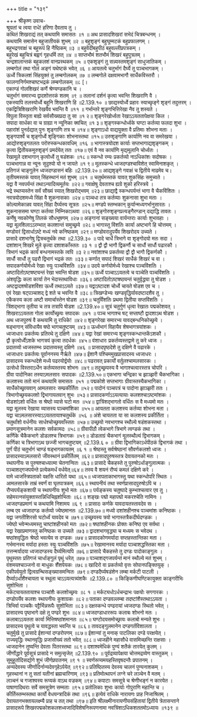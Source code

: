 +++
title = "१३९"

+++
श्रीकृष्ण उवाच-  
श्रूयतां च त्वया राधे! हरिणा दैवताय तु ।  
कथितं शिखराद्यं तत् कथयामि समासतः ॥१ ॥
अथ प्रासादशिखरां सभेदं चित्रबन्धनम् ।  
कथयामि समासेन बहुजातीयकं शुभम् ॥२ ॥
बहुशृङ्गं बहुघूम्मटकं बहुप्रफालणम् ।  
बहुभद्रगवाक्षं च बहुरूपं हि नैष्ठिकम् ॥३ ॥
बहुवेदीबहुपीठं बहुवल्लीप्रपत्रकम् ।  
बहुरेखं बहुचित्रं बह्वगं गृहधर्मि तत् ॥४ ॥
साप्तभौमं शतभौमं शिखरं बहुपुत्रलम् ।  
चन्द्रशालान्तकं बहुकलशं वानप्रस्थकम् ॥५ ॥
एकशृङ्गं तु सन्न्यस्तमशृङ्गं साधुजातिकम् ।  
लम्बगोलं तथा गोलं अङ्गं यथेष्टकं भवेत् ॥६ ॥
आयतत्वे चतुर्भागं दैर्घ्ये तु पञ्चभागकम् ।  
ऊर्ध्वे त्रिकलशं सिंहयुक्तं तु लम्बगोलकम् ॥७ ॥
लम्बगोले दक्षवामभागौ सार्धैकविस्तरौ ।  
फालनानिर्गमश्चाष्टभद्रकं लम्बगोलकम् ॥८ \[।  
एकाण्डं गोलशिखरं कर्णे श्रेण्यण्डकानि च ।  
चतुर्भागं समारभ्य द्वादशोत्तरकं शतम् ॥९ ॥
तलानां दर्शनं कृत्वा भवन्ति शिखराणि वै ।  
एकस्यापि तलस्योर्ध्वे बहूनि शिखराणि हि ॥2.139.१० ॥
छाद्यस्योर्ध्वे प्रहारः स्याच्छृङ्गे शृङ्गं तदुत्तरम् ।  
एकद्वित्रिशिखराणि रेखयैव भवन्ति वै ॥११ ॥
गर्भान्तरे शृङ्गभित्तिरेखा नैव तु शस्यते ।  
विपुला विस्तृता बाह्ये सर्वसौख्यप्रदा तु सा ॥१ २॥
शृङ्गरेखोर्ध्वता रेखाऽऽयततापेक्षया किल ।  
सपादा सार्धका वा च ग्राह्या न न्यूनिका क्वचित् ॥१ ३॥
शृङ्गस्कन्धोर्ध्वके घण्टा कर्तव्या फलदा शुभा ।  
पहारांशं पुनर्दद्यात् पुनः शृङ्गाणि तत्र च ॥१४॥
शृङ्गाऽधो वाद्ययुक्ता वै प्रतिमाः शोभना मताः ।  
शृङ्गपार्श्वे च शृङ्गोर्ध्वे शृङ्गिकाः शोभनास्तथा ॥१५॥
उरुशृङ्गाणि कार्याणि नव वा समरेखया ।  
आद्योरुशृङ्गतलतः परोरुस्कन्धकावधिम् ॥१६ ॥
भागास्त्रयोदश कार्याः सप्तभागाद्यशृङ्गकम् ।  
कृत्वा द्वितीयकमुरुशृङ्गं प्रमर्दयेत् ततः ॥१७॥
एवं वै नव कार्याणि मृद्यमूलानि चोर्ध्वतः ।  
रेखामूले दशभागान् कृत्वोर्ध्वे तु षडंशकः ॥१८॥
स्कन्धो रम्यः प्रकर्तव्यो नाऽधिकांशः सदोषकः ।  
पञ्चभागान्न वा न्यूनः सुदृश्यो यो न जायते ॥१ ९॥
मूलस्कन्धे ध्वजदण्डश्चाविशेत् स्वामिनाशकृत् ।  
प्रतिगजं चाङ्गुलेन ध्वजदण्डासनं बहिः ॥2.139.२०॥
आद्यशृङ्गे गवाक्षं च द्वितीये माढमेव च।  
तृतीयमस्तकं यावत् सिंहस्थानं मतं शुभम् ॥२१ ॥
चतुर्थमस्तकं यावत् शुकसिंहः समुच्यते ।  
यद्वा वै नवपर्यन्तं तथाऽन्यादिव्यमूर्तयः ॥२२॥
गवाक्षेषु देवताश्च ह्यग्रे शुको हरिस्त्रये ।  
भद्रे स्थाप्यस्तेन सर्वं सौख्यं स्यात् शिखरोद्भवम् ॥२३॥
छाद्याद्वै स्कन्धपर्यन्तं भागा वै चैकविंशितः ।  
नवत्रयोदशमध्ये सिंहा वै शुकनासकाः ॥२४॥
पञ्चधा तत्र कर्तव्याः शुकनासा शुभा मताः ।  
कोल्यामेकान्नव यावत् सिंहा दैर्घ्यस्य सूत्रतः ॥२५॥
मण्डपे स्तम्भकान् कुर्यान्मध्यगर्भानुसारतः ।  
शुकनाससमा घण्टा कर्तव्या निम्निकाऽथवा ॥२६॥
शृङ्गोरुशृङ्गप्रत्यङ्गैरण्डान् दद्याद्धि तावतः ।  
कर्णेषु नवकोणेषु तिलकं सौधभूषणम् ॥२७॥
अङ्गानां सङ्ख्यया वार्यन्तराः कार्याः शुभावहाः ।  
यद्वा मूलशिलाऽऽरम्भात् कलशान्तं समुच्छ्रये ॥२८॥
भागास्तु विंशतिः कार्या अष्टभागे हि चोत्तमम् ।  
मण्डोवरं द्विसार्धाऽष्टे मध्यं नवे कनिष्ठकम् ॥२९॥
मण्डोवरादुपर्येव शिखरोदय उच्यते ।  
प्रासादे दशभागेषु द्वित्रचतुर्थके तथा ॥2.139.३० ॥
पादे चार्धे त्रिभागे वा शृङ्गोदयो मतः सदा ।  
दशांशान् शिखरे मूले कृत्वा दशाशकाँस्ततः ॥३ १ ॥
द्वौ द्वौ भागौ द्विकर्णौ च सार्धौ सार्धौ पढारकौ ।  
त्रिभागं भद्रकं कार्यं बन्धनामस्तके त्वपि ॥३ २॥
नवांशाश्च प्रकर्तव्या द्वौ द्वौ भागौ द्विकर्णकौ ।  
सार्धौ सार्धौ तु पढरौ द्विभागं भद्रकं ततः ॥३३॥
कर्णात् सपादं शिखरं सार्धैकं शिखरं च वा ।  
सपादकर्णयोर्मध्ये रेखाः स्युः पञ्चविंशतिः ॥३४॥
उदये कर्णयोर्मध्ये रेखाश्च पञ्चविंशतिः ।  
अष्टादितोऽष्टषष्ट्यन्तं रेखा भवन्ति षोडश ॥३५॥
ऊर्ध्वे पञ्चाऽऽयतत्वे च पञ्चेति पञ्चविंशतिः ।  
अंशवृद्धिः कला कार्या तेन भेदास्तथाविधाः ॥३६॥
अष्टादितोऽष्टषष्ठ्यन्तं चतुर्वृद्ध्या तु षोडश ।  
अष्टद्वादशषोडशविंशा ऊर्ध्वे तथाऽऽयते ॥३७॥
यद्वाऽष्टादश चोर्ध्वे चायते षोडश एव च ।  
एवं रेखाः षट्पञ्चाशद् द्वे शते च भवन्ति वै ॥३८॥
त्रिखण्डेभ्यः खण्डवृद्धिर्यावदष्टादशैव तु ।  
एकैकस्य कला अष्टौ समार्चास्तेन षोडश ॥३९॥
चतुर्विंशतिः प्रथमा द्वितीया सप्तविंशतिः ।  
त्रिंशद्भागा तृतीया च तत्र तत्रापि षोडश ॥2.139.४०॥
सूत्रं चतुर्गुणं धृत्वा रेखातः पद्मकोशवत् ।  
शिखराऽऽयतता गोला कार्योच्छ्रयः सपादकः ॥४१ ॥
पञ्च भागाश्च षट् सप्ताष्टौ द्वादशाऽथ षोडश ।  
अथ ध्वजपुरुषं वै कथयामि तु राधिके! ॥४२॥
शृङ्गरेखा समारभ्य यावद्बन्धनिकोच्छ्रये ।  
षड्भागान् संविधायैव षष्ठे भागचतुष्टयम् ॥४३॥
ऊर्ध्वभागं विहायैव शेषभागत्रयांशकः ।  
ध्वजाधारः प्रकर्तव्यः प्रतिरथे तु दक्षिणे ॥४४॥
यद्वा रेखां समारभ्य शृङ्गस्कन्धान्तकेंऽशकौ ।  
द्वौ कृत्वोर्ध्वेंऽशके भागत्रयं कृत्वा तदर्धकः ॥४५॥
वंशाधारः प्रकर्तव्यस्तद्वामे तु करे ध्वजः ।  
प्रदातव्यो ध्वजस्तम्भः प्रदातव्यस्तु दक्षिणे ॥४६ ॥
प्रासादपृष्ठदेशे तु दक्षिणे वै पढारके ।  
ध्वजाधारः प्रकर्तव्यः पूर्वाननस्य नैर्ऋते ॥४७॥
ईशानै पश्चिममुखप्रासादस्य ध्वजाधरः ।  
प्रासादस्य स्कन्धदेशे मध्ये पढरयोर्द्वयोः ॥४८॥
पढरावत् प्रकार्यो वर्तुलश्चामलसारकः ।  
उत्सेधो विस्तराऽर्धेन कर्तव्यस्तस्य शोभनः ॥४९॥
तदुच्छ्रयस्य वै भागाश्चत्वारस्तत्र चोपरि ।  
ग्रीवा पादोनिका तस्याऽमलसारः सपादकः ॥2.139.५०॥
एकभागा चन्द्रिका च झाञ्झरी चैकभागिका ।  
कलशस्य ततो मानं कथयामि समासतः ॥५१ ॥
पद्मकोशे सप्तभागाः ग्रीवास्तस्यैकभागिका ।  
सार्धैकोच्छ्रायवान् आमलसारः सम्प्रकीर्तितः ॥५२॥
पादोनं पञ्चपत्रं च पादोना झाञ्झरी ततः ।  
त्रिभागोच्छ्रयकलशो द्विभागायतवान् शुभः ॥५३॥
प्रासादकर्णाऽऽयत्यायाः कलशश्चाऽष्टमांशकः ।  
षोडशांऽशो वर्धितः स श्रेष्ठो व्यासे घटो मतः ॥५४॥
द्वात्रिंशद्भागतो वर्धितः स वै मध्यमो मतः ।  
यद्वा मूलस्य रेखाया व्यासस्य पञ्चमांशिका ॥५५॥
आयतता कलशस्य कर्तव्या शोभना मता ।  
यद्वा चाऽमलसारस्याऽऽयततायाश्चतुर्थके ॥५६ ॥
अंशे चायतता या सा कलशस्य प्रकीर्तिता ।  
चतुर्थांशो वर्धनीयः सार्धश्चोच्छ्रयवाँस्ततः ॥५७॥
उच्छ्रयो नवभागश्च स्थौल्ये षडंशकस्तथा ।  
प्रमाणसूत्रमानेन कलशः सर्वकामदः ॥५८॥
ग्रीवापीठौ त्वेकभागे त्रिभागे त्वण्डकं तथा ।  
कर्णिके चैकैकभागे डोडलश्च त्रिभागकः ॥५९॥
डोडलाग्रं चैकभागं मूलस्थौल्यं द्विभागकम् ।  
कर्णिका च त्रिभागाऽथ छज्जी भागचतुष्टयम् ॥2.139.६ ० ॥
ग्रीवा द्विभागिकाऽर्धपीठकं द्विभागकं तथा ।  
पूर्णं पीठं चतुर्भागं चाण्डं षड्भागकायतम् ॥६ १ ॥
श्रेष्ठस्तु सर्वश्रेष्ठानां सौवर्णकलशो ध्वजः ।  
प्रासादस्याऽमलसारो जीवस्थानं प्रकीर्तितम् ॥६२॥
प्रासादपुरुषस्तत्र देवायतनको मतः ।  
स्थापनीयः स पुरुषश्चाध्यात्मा चेतनान्वितः ॥६३॥
प्रासादे चैकहस्ते तु पुरुषोऽर्धाङ्गुलात्मकः ।  
पञ्चाशद्गजपर्यन्ते प्रत्येकमर्धं वर्धयेत्॥६४॥
तस्य वै शयनं रौप्यं कमलं दक्षिणे करे ।  
वामे ध्वजस्त्रिपताको वक्षसि धारितो यथा ॥६५॥
ध्वजापताकाभागस्तु यथा स्कन्धोपरि स्थितः ।  
आमलसारके ताम्रं स्वर्णं वा घृतपात्रकम् ॥६६॥
स्थापनीयं तथा स्वर्णप्रासादपुरुषोऽपि च ।  
रौप्यपर्यङ्कशायी च स्थापनीयः शुभो मतः ॥६७॥
पर्यङ्कस्य चतुष्पादे कुम्भाश्चत्वार एव तु ।  
सहेमरत्नसंयुक्तास्तन्निधिचिह्नशोभिताः ॥६८॥
शङ्खः पद्मो महापद्मो मकरश्चेति नामिनः ।  
ध्वजदण्डप्रमाणं च कथयामि निशामय ॥६ ९ ॥
प्रासादः कर्णके यावदायतस्तावदेव सः ।  
लम्ब एव ध्वजादण्डः कर्तव्यो ज्येष्ठमानतः ॥2.139.७०॥
मध्यो दशांशहीनश्च पञ्चमांशः कनिष्ठकः ।  
यद्वा जगतीशिरसो घटोर्ध्वं यावदेव च ॥७१॥
उच्छ्रयस्य त्रयो भागास्तत्रैकदीर्घदण्डकः ।  
ज्येष्ठो भवेन्मध्यमस्तु चाष्टांशहीनको मतः ॥७२॥
षष्ठांशहीनकः प्रोक्तः कनिष्ठ एव सर्वथा ।  
यद्वा रेखाप्रमाणस्तु कनिष्ठकः स उच्यते ॥७३॥
द्वादशभागवृद्ध्या च मध्यमः स भवेदथ ।  
षष्ठांशवृद्धितः श्रेष्ठो भवत्येव स दण्डकः ॥७४॥
प्रासादकोणमर्यादा सप्तहस्तान्तिका मता ।  
गर्भमानस्य मर्यादा हस्ताः स्युः पञ्चविंशतिः ॥७५॥
रेखामानस्य मर्यादा पञ्चाशद्धस्तिका मता ।  
तत्तन्मर्यादया ध्वजादण्डस्य दैर्घ्यमित्यपि ॥७६॥
प्रासादे चैकहस्ते तु दण्डः पादोकाङ्गुलः ।  
पृथुस्ततः प्रतिगजं चार्धाङ्गुलं पृथुं धरेत् ॥७७॥
पञ्चाशद्गजपर्यन्तं मानं स्थौल्ये मतं शुभम् ।  
वंशमयश्चाञ्जनो वा माधुकः शैंशपेयकः ॥७८॥
खादिरो वा प्रकर्तव्यो वृत्तः सोपानपङ्क्तियुक् ।  
एकीपर्वयुतो द्वित्वग्रन्थिसङ्ख्यासमन्वितः ॥७९॥
दण्डदैर्घ्यषडंशेन लम्बा मर्कटी पाटली ।  
दैर्घ्याऽर्धांशैश्चायता च स्थूला चाऽऽयत्यत्र्यंशकैः ॥2.139.८० ॥
किङ्किणीघण्टिकायुक्ता काङ्गरीभिः सुशोभिता ।  
मर्कट्यायततायाश्च पञ्चांशैः कलशोच्छ्रयः ॥८ १ ॥
मर्कट्यधोऽर्धचन्द्राभः पक्षयोः सगगारकः ।  
दण्डोपर्येव कलशः स्थापनीयः कुशाग्रकः ॥८२॥
पताका दण्डवल्लम्बा तदष्टांशैस्तथाऽऽयता ।  
त्रिभिर्वा पञ्चकैः पट्टैर्भिन्नरूपैः सुशोभिता ॥८३॥
दक्षस्कन्धे पण्ढरायां ध्वजदण्डः स्थितो भवेत् ।  
प्रासादस्य पृष्ठभागे दक्षे तु पण्ढरे शुभः ॥८४॥
ध्वजदण्डाधाररूपः कलाबः शोभनो मतः ।  
कलाबाऽऽयतता कार्या मित्तिषष्ठांशमानतः ॥८५॥
घण्टोदयसमोच्छ्रायः कलाबो मन्यते शुभः ।  
प्रासादस्य पृथुत्वे च यावद्धस्ता भवन्ति च ॥८६॥
तावदङ्गुलमानेन दण्डगर्तविशालता ।  
चतुर्मुखे तु प्रासादे ईशान्यां दण्डरोपणम् ॥८७॥
ईशान्यां तु मनाक् पाटलिका दण्डे परक्षयेत् ।  
राज्यवृद्धिः स्थानवृद्धिः प्रजासौख्यं ततो भवेत् ॥८८॥
ध्वजहीने महासौधे वासमिच्छन्ति राक्षसाः ।  
ध्वजदानेन तुष्यन्ति देवताः पितरस्तथा ॥८९॥
दशाश्वमेधिकं पुण्यं शतैकं तारयेत् कुलम् ।  
जीर्णोद्धारे पूर्वसूत्रं प्रासादे न समुत्सृजेत् ॥2.139.९० ॥
पूर्वद्रव्यापेक्षया चोत्तमद्रव्येण वास्तुकम् ।  
सुमुहूर्तादिसद्योगे शुभं जीर्णप्रपातनम् ॥९ १ ॥
स्वर्णरूप्यमयहस्तिवृषदन्तैः प्रपातनम् ।  
अन्यदेवस्य जीर्णादिर्नान्यदेवगृहेऽर्पयेत् ॥९९२॥
प्रतिष्ठितस्य देवस्य चालनं पुण्यनाशकम् ।  
गृहस्थानां न तु सतां यतीनां ब्रह्मचारिणाम् ॥९३॥
प्रतिमोत्थापनं लग्ने चरे लञ्चेन वै मतम् ।  
लञ्चनं च गजाश्वस्य रूप्यकं वाऽथ वज्रकम् ॥९४॥
कपाटाः समसूत्रे च श्रेणीभङ्गं न कारयेत ।  
पाषाणादिथराः सर्वे समसूत्रेण सम्मताः ॥९५॥
प्रतोलिकाः शुभाः कार्याः गोपुराणि महान्ति च ।  
कीर्तिस्तम्भस्तथा कार्यो वेधयन्त्रादिकं तथा ॥९६॥
इत्येवं राधिके नारायणः प्राह निजाश्रितम् ।  
देवायतनभक्तायलक्ष्म्यै प्राह च तत् तथा ॥९७॥
इति श्रीलक्ष्मीनारायणीयसंहितायां द्वितीये त्रेतासन्ताने प्रासादरूपे शिखरपद्मकोशकलशध्वजादिविशेषनिरूपणनामा नवत्रिंशाऽधिकशततमोऽध्यायः ॥१३९ ॥
    
